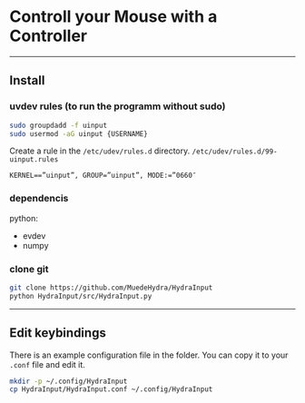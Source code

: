 # Controll your Mouse with a Controller
---
## Install
### uvdev rules (to run the programm without sudo)
```sh
sudo groupdadd -f uinput
sudo usermod -aG uinput {USERNAME}
```

Create a rule in the `/etc/udev/rules.d` directory.
`/etc/udev/rules.d/99-uinput.rules`
```
KERNEL==”uinput”, GROUP=”uinput”, MODE:=”0660″
```

### dependencis
python:
- evdev
- numpy

### clone git
```sh
git clone https://github.com/MuedeHydra/HydraInput
python HydraInput/src/HydraInput.py
```

---

## Edit keybindings
There is an example configuration file in the folder. You can copy it to your `.conf` file and edit it.
```sh
mkdir -p ~/.config/HydraInput
cp HydraInput/HydraInput.conf ~/.config/HydraInput
```
